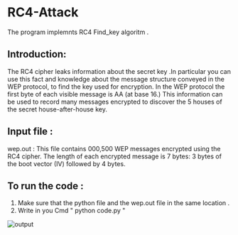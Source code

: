 # RC4-Attack

The program implemnts RC4 Find_key algoritm .

## Introduction:
The RC4 cipher leaks information about the secret key .In particular you can use this fact and knowledge about
the message structure conveyed in the WEP protocol, to find the key used for encryption. In the WEP protocol the first
byte of each visible message is AA (at base 16.) This information can be used to record many messages encrypted to 
discover the 5 houses of the secret house-after-house key.

## Input file :
   wep.out : This file contains 000,500 WEP messages encrypted using the RC4 cipher.
             The length of each encrypted message is 7 bytes: 3 bytes of the boot vector (IV) followed by 4 bytes.
             
## To run the code :
   1) Make sure that the python file and the wep.out file in the same location .
   2) Write in you Cmd  " python code.py "
   
![output](https://user-images.githubusercontent.com/57844508/122950177-ec633300-d384-11eb-9d6b-6e4ccc3ab546.png)
